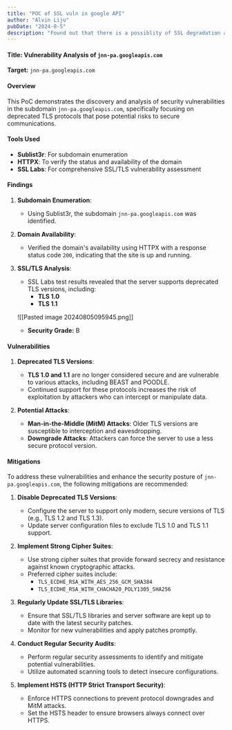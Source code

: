 ```yaml
---
title: "POC of SSL vuln in google API"
author: "Alvin Liju"
pubDate: "2024-8-5"
description: "Found out that there is a possiblity of SSL degradation attack in googleapi subdomain"
---
```



#### Title: Vulnerability Analysis of `jnn-pa.googleapis.com`

**Target:** `jnn-pa.googleapis.com`

#### Overview

This PoC demonstrates the discovery and analysis of security vulnerabilities in the subdomain `jnn-pa.googleapis.com`, specifically focusing on deprecated TLS protocols that pose potential risks to secure communications.

#### Tools Used

- **Sublist3r**: For subdomain enumeration
- **HTTPX**: To verify the status and availability of the domain
- **SSL Labs**: For comprehensive SSL/TLS vulnerability assessment

#### Findings

1. **Subdomain Enumeration**:
    
    - Using Sublist3r, the subdomain `jnn-pa.googleapis.com` was identified.
2. **Domain Availability**:
    
    - Verified the domain's availability using HTTPX with a response status code `200`, indicating that the site is up and running.
3. **SSL/TLS Analysis**:
    
    - SSL Labs test results revealed that the server supports deprecated TLS versions, including:
        - **TLS 1.0**
        - **TLS 1.1**
    
    ![[Pasted image 20240805095945.png]]
    
    - **Security Grade:** B 
#### Vulnerabilities

1. **Deprecated TLS Versions**:
    
    - **TLS 1.0 and 1.1** are no longer considered secure and are vulnerable to various attacks, including BEAST and POODLE.
    - Continued support for these protocols increases the risk of exploitation by attackers who can intercept or manipulate data.
2. **Potential Attacks**:
    
    - **Man-in-the-Middle (MitM) Attacks**: Older TLS versions are susceptible to interception and eavesdropping.
    - **Downgrade Attacks**: Attackers can force the server to use a less secure protocol version.

#### Mitigations

To address these vulnerabilities and enhance the security posture of `jnn-pa.googleapis.com`, the following mitigations are recommended:

1. **Disable Deprecated TLS Versions**:
    
    - Configure the server to support only modern, secure versions of TLS (e.g., TLS 1.2 and TLS 1.3).
    - Update server configuration files to exclude TLS 1.0 and TLS 1.1 support.
2. **Implement Strong Cipher Suites**:
    
    - Use strong cipher suites that provide forward secrecy and resistance against known cryptographic attacks.
    - Preferred cipher suites include:
        - `TLS_ECDHE_RSA_WITH_AES_256_GCM_SHA384`
        - `TLS_ECDHE_RSA_WITH_CHACHA20_POLY1305_SHA256`
3. **Regularly Update SSL/TLS Libraries**:
    
    - Ensure that SSL/TLS libraries and server software are kept up to date with the latest security patches.
    - Monitor for new vulnerabilities and apply patches promptly.
4. **Conduct Regular Security Audits**:
    
    - Perform regular security assessments to identify and mitigate potential vulnerabilities.
    - Utilize automated scanning tools to detect insecure configurations.
5. **Implement HSTS (HTTP Strict Transport Security)**:
    
    - Enforce HTTPS connections to prevent protocol downgrades and MitM attacks.
    - Set the HSTS header to ensure browsers always connect over HTTPS.

